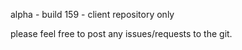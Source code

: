 alpha - build 159 - client repository only

please feel free to post any issues/requests to the git.